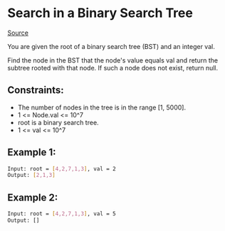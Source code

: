 # Search in a Binary Search Tree
[Source](https://leetcode.com/problems/search-in-a-binary-search-tree)

You are given the root of a binary search tree (BST) and an integer val.

Find the node in the BST that the node's value equals val and return the subtree rooted with that node. If such a node does not exist, return null.


## Constraints:

 - The number of nodes in the tree is in the range [1, 5000].
 - 1 <= Node.val <= 10^7
 - root is a binary search tree.
 - 1 <= val <= 10^7

## Example 1:
```sh
Input: root = [4,2,7,1,3], val = 2
Output: [2,1,3]
```

## Example 2:
```sh
Input: root = [4,2,7,1,3], val = 5
Output: []
```
